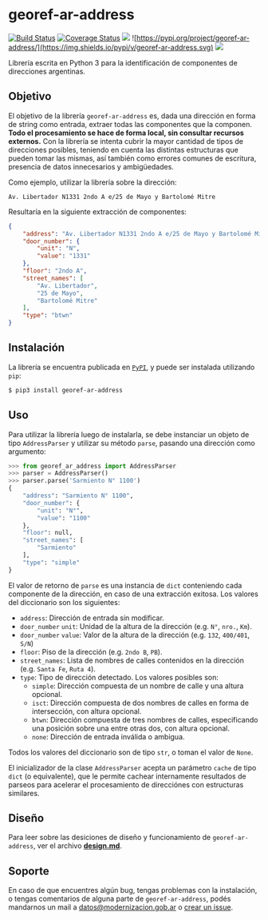 # georef-ar-address
[![Build Status](https://travis-ci.org/datosgobar/georef-ar-address.svg?branch=master)](https://travis-ci.org/datosgobar/georef-ar-address)
[![Coverage Status](https://coveralls.io/repos/github/datosgobar/georef-ar-address/badge.svg?branch=master)](https://coveralls.io/github/datosgobar/georef-ar-address?branch=master)
![](https://img.shields.io/github/license/datosgobar/georef-ar-address.svg)
![https://pypi.org/project/georef-ar-address/](https://img.shields.io/pypi/v/georef-ar-address.svg)
![](https://img.shields.io/badge/python-3-blue.svg)

Librería escrita en Python 3 para la identificación de componentes de direcciones argentinas.

## Objetivo

El objetivo de la librería `georef-ar-address` es, dada una dirección en forma de string como entrada, extraer todas las componentes que la componen. **Todo el procesamiento se hace de forma local, sin consultar recursos externos.** Con la librería se intenta cubrir la mayor cantidad de tipos de direcciones posibles, teniendo en cuenta las distintas estructuras que pueden tomar las mismas, así también como errores comunes de escritura, presencia de datos innecesarios y ambigüedades.

Como ejemplo, utilizar la librería sobre la dirección:

`Av. Libertador N1331 2ndo A e/25 de Mayo y Bartolomé Mitre`

Resultaría en la siguiente extracción de componentes:
```json
{
    "address": "Av. Libertador N1331 2ndo A e/25 de Mayo y Bartolomé Mitre",
    "door_number": {
        "unit": "N",
        "value": "1331"
    },
    "floor": "2ndo A",
    "street_names": [
        "Av. Libertador",
        "25 de Mayo",
        "Bartolomé Mitre"
    ],
    "type": "btwn"
}
```

## Instalación

La librería se encuentra publicada en [`PyPI`](https://pypi.org/project/georef-ar-address/), y puede ser instalada utilizando `pip`:

```bash
$ pip3 install georef-ar-address
```

## Uso

Para utilizar la librería luego de instalarla, se debe instanciar un objeto de tipo `AddressParser` y utilizar su método `parse`, pasando una dirección como argumento:

```python
>>> from georef_ar_address import AddressParser
>>> parser = AddressParser()
>>> parser.parse('Sarmiento N° 1100')
{
    "address": "Sarmiento N° 1100",
    "door_number": {
        "unit": "N°",
        "value": "1100"
    },
    "floor": null,
    "street_names": [
        "Sarmiento"
    ],
    "type": "simple"
}
```

El valor de retorno de `parse` es una instancia de `dict` conteniendo cada componente de la dirección, en caso de una extracción exitosa. Los valores del diccionario son los siguientes:

- `address`: Dirección de entrada sin modificar.
- `door_number` `unit`: Unidad de la altura de la dirección (e.g. `N°`, `nro.`, `Km`).
- `door_number` `value`: Valor de la altura de la dirección (e.g. `132`, `400/401`, `S/N`)
- `floor`: Piso de la dirección (e.g. `2ndo B`, `PB`).
- `street_names`: Lista de nombres de calles contenidos en la dirección (e.g. `Santa Fe`, `Ruta 4`).
- `type`: Tipo de dirección detectado. Los valores posibles son:
  - `simple`: Dirección compuesta de un nombre de calle y una altura opcional.
  - `isct`: Dirección compuesta de dos nombres de calles en forma de intersección, con altura opcional.
  - `btwn`: Dirección compuesta de tres nombres de calles, especificando una posición sobre una entre otras dos, con altura opcional.
  - `none`: Dirección de entrada inválida o ambigua.

Todos los valores del diccionario son de tipo `str`, o toman el valor de `None`.

El inicializador de la clase `AddressParser` acepta un parámetro `cache` de tipo `dict` (o equivalente), que le permite cachear internamente resultados de parseos para acelerar el procesamiento de direcciónes con estructuras similares.

## Diseño

Para leer sobre las desiciones de diseño y funcionamiento de `georef-ar-address`, ver el archivo [**design.md**](docs/design.md).

## Soporte
En caso de que encuentres algún bug, tengas problemas con la instalación, o tengas comentarios de alguna parte de `georef-ar-address`, podés mandarnos un mail a [datos@modernizacion.gob.ar](mailto:datos@modernizacion.gob.ar) o [crear un issue](https://github.com/datosgobar/georef-ar-address/issues/new?title=Encontre-un-bug-en-georef-ar-address).
